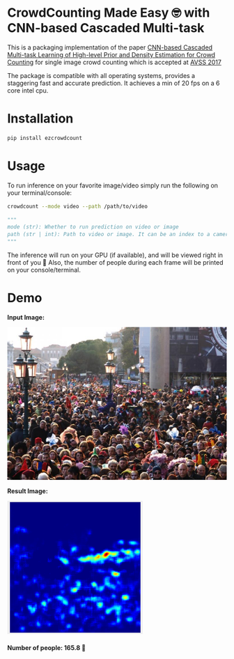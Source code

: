# CrowdCounting Made Easy 🤓 with  CNN-based Cascaded Multi-task

This is a packaging implementation of the paper [CNN-based Cascaded Multi-task Learning of High-level Prior and Density Estimation for Crowd Counting](https://arxiv.org/pdf/1707.09605.pdf) for single image crowd counting which is accepted at [AVSS 2017](http://www.avss2017.org/)

The package is compatible with all operating systems, provides a staggering fast and accurate prediction. It achieves a min of 20 fps on a 6 core intel cpu.

# Installation 
```bash
pip install ezcrowdcount
```

# Usage

To run inference on your favorite image/video simply run the following on your terminal/console:

```bash
crowdcount --mode video --path /path/to/video
```

```python
"""
mode (str): Whether to run prediction on video or image
path (str | int): Path to video or image. It can be an index to a camera feed, or a URL also. (Default = 0).
"""
```

The inference will run on your GPU (if available), and will be viewed right in front of you 👀
Also, the number of people during each frame will be printed on your console/terminal.

# Demo
**Input Image:**

![Input Image](https://github.com/ahmedheakl/crowdcount/blob/master/imgs/sample.jpg?raw=true)

**Result Image:**

![Result Image](https://github.com/ahmedheakl/crowdcount/blob/master/imgs/sample-result.png?raw=true)

#### Number of people: 165.8 🎉